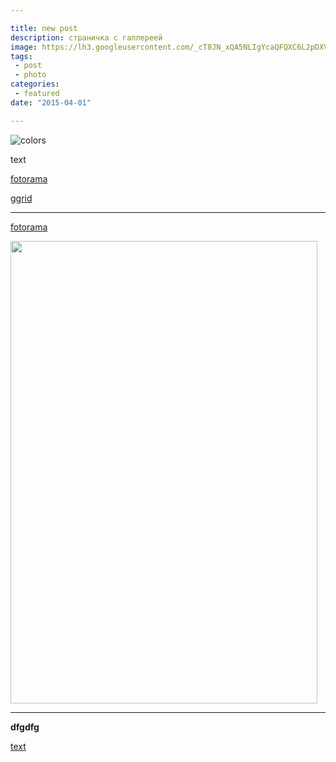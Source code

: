 ```yaml
---

title: new post
description: страничка с галлереей
image: https://lh3.googleusercontent.com/_cT8JN_xQA5NLIgYcaQFQXC6L2pDXVB73f9lH09QK-s
tags:
 - post
 - photo
categories:
 - featured
date: "2015-04-01"

---
```


![colors](https://lh3.googleusercontent.com/aLPYimPa2a5KLt0_opuDqy6T61pYcqsL3mr3N1-pBP8=s500-p-no)

text

[fotorama](https://plus.google.com/photos/112518746943932059156/albums/6132392966909621873)

[ggrid](https://plus.google.com/photos/112518746943932059156/albums/5818721811715994769)

----

[fotorama](https://plus.google.com/photos/112518746943932059156/albums/5818721811715994769)

<a href="http://gallery.ru/watch?ph=jSz-fXpaR" target="_blank"><img src="http://data17.gallery.ru/albums/gallery/37349-74a8a-85617455-m750x740-u1b980.jpg" border="0" width="491" height="740" style="border:0px"></a>

---

**dfgdfg**

[text](http://rukeba.com/by-the-way/markdown-sintaksis-po-russki/)
